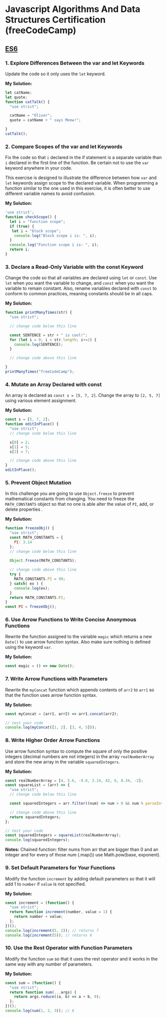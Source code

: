 # Javascript Algorithms And Data Structures Certification (freeCodeCamp)

## [ES6](https://learn.freecodecamp.org/javascript-algorithms-and-data-structures/es6/)

### 1. Explore Differences Between the var and let Keywords

Update the code so it only uses the `let` keyword.

**My Solution:**
```javascript
let catName;
let quote;
function catTalk() {
  "use strict";

  catName = "Oliver";
  quote = catName + " says Meow!";

}
catTalk();
```

### 2. Compare Scopes of the var and let Keywords

Fix the code so that `i` declared in the if statement is a separate variable than `i` declared in the first line of the function. Be certain not to use the `var` keyword anywhere in your code.

This exercise is designed to illustrate the difference between how `var` and `let` keywords assign scope to the declared variable. When programming a function similar to the one used in this exercise, it is often better to use different variable names to avoid confusion.

**My Solution:**
```javascript
'use strict';
function checkScope() {
  let i = "function scope";
  if (true) {
   let i = "block scope";
    console.log("Block scope i is: ", i);
  }
  console.log("Function scope i is: ", i);
  return i;
}
```

### 3. Declare a Read-Only Variable with the const Keyword

Change the code so that all variables are declared using `let` or `const`. Use `let` when you want the variable to change, and `const` when you want the variable to remain constant. Also, rename variables declared with `const` to conform to common practices, meaning constants should be in all caps.

**My Solution:**
```javascript
function printManyTimes(str) {
  "use strict";

  // change code below this line

  const SENTENCE = str + " is cool!";
  for (let i = 0; i < str.length; i+=2) {
    console.log(SENTENCE);
  }

  // change code above this line

}
printManyTimes("freeCodeCamp");
```

### 4. Mutate an Array Declared with const

An array is declared as `const s = [5, 7, 2]`. Change the array to `[2, 5, 7]` using various element assignment.

**My Solution:**
```javascript
const s = [5, 7, 2];
function editInPlace() {
  "use strict";
  // change code below this line

  s[0] = 2;
  s[1] = 5;
  s[2] = 7;

  // change code above this line
}
editInPlace();
```

### 5. Prevent Object Mutation

In this challenge you are going to use `Object.freeze` to prevent mathematical constants from changing. You need to freeze the `MATH_CONSTANTS` object so that no one is able alter the value of `PI`, add, or delete properties .

**My Solution:**
```javascript
function freezeObj() {
  "use strict";
  const MATH_CONSTANTS = {
    PI: 3.14
  };
  // change code below this line
  
  Object.freeze(MATH_CONSTANTS);

  // change code above this line
  try {
    MATH_CONSTANTS.PI = 99;
  } catch( ex ) {
    console.log(ex);
  }
  return MATH_CONSTANTS.PI;
}
const PI = freezeObj();
```

### 6. Use Arrow Functions to Write Concise Anonymous Functions

Rewrite the function assigned to the variable `magic` which returns a new `Date()` to use arrow function syntax. Also make sure nothing is defined using the keyword `var`.

**My Solution:**
```javascript
const magic = () => new Date();
```

### 7. Write Arrow Functions with Parameters

Rewrite the `myConcat` function which appends contents of `arr2` to `arr1` so that the function uses arrow function syntax.

**My Solution:**
```javascript
const myConcat = (arr1, arr2) => arr1.concat(arr2);

// test your code
console.log(myConcat([1, 2], [3, 4, 5]));
```

### 8. Write Higher Order Arrow Functions

Use arrow function syntax to compute the square of only the positive integers (decimal numbers are not integers) in the array `realNumberArray` and store the new array in the variable `squaredIntegers`.

**My Solution:**
```javascript
const realNumberArray = [4, 5.6, -9.8, 3.14, 42, 6, 8.34, -2];
const squareList = (arr) => {
  "use strict";
  // change code below this line

  const squaredIntegers = arr.filter((num) => num > 0 && num % parseInt(num) === 0).map((num) => Math.pow(num, 2));

  // change code above this line
  return squaredIntegers;
};

// test your code
const squaredIntegers = squareList(realNumberArray);
console.log(squaredIntegers);
```

**Notes:** Chained function: filter nums from arr that are bigger than 0 and an integer and for every of those num (.map()) use Math.pow(base, exponent).

### 9. Set Default Parameters for Your Functions

Modify the function `increment` by adding default parameters so that it will add 1 to `number` if `value` is not specified.

**My Solution:**
```javascript
const increment = (function() {
  "use strict";
  return function increment(number, value = 1) {
    return number + value;
  };
})();
console.log(increment(5, 2)); // returns 7
console.log(increment(5)); // returns 6
```

### 10. Use the Rest Operator with Function Parameters

Modify the function `sum` so that it uses the rest operator and it works in the same way with any number of parameters.

**My Solution:**
```javascript
const sum = (function() {
  "use strict";
  return function sum(...args) {
    return args.reduce((a, b) => a + b, 0);
  };
})();
console.log(sum(1, 2, 3)); // 6
```
